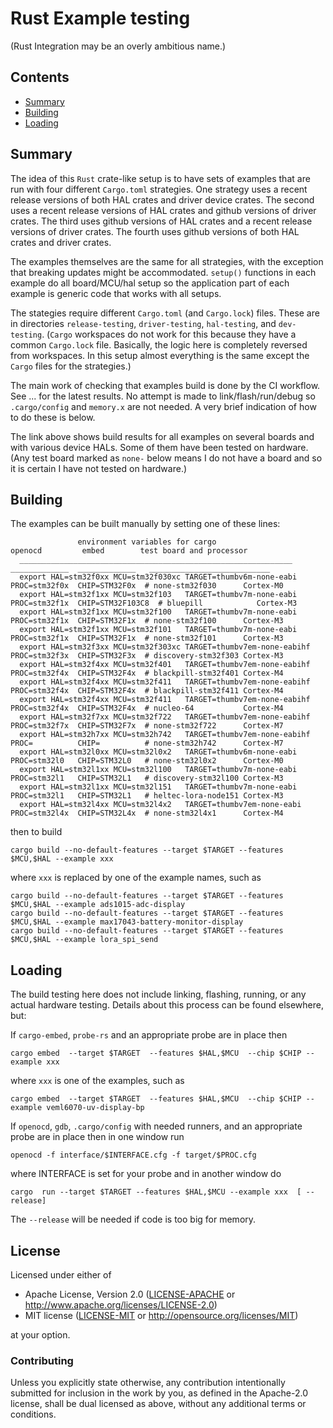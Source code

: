 # Rust Example testing 

(Rust Integration may be an overly ambitious name.)

##  Contents
- [Summary](#summary)
- [Building](#building)
- [Loading](#loading)

## Summary

The idea of this `Rust` crate-like setup is to have sets of examples that are run 
with four different `Cargo.toml` strategies.
One strategy uses a recent release versions of both HAL crates and driver device crates. 
The  second  uses a recent release versions of HAL crates and github versions of driver crates. 
The   third  uses  github versions of HAL crates and a recent release versions of driver crates. 
The  fourth  uses  github versions of both HAL crates and driver crates. 

The examples themselves are the same for all strategies, with the exception that breaking 
updates might be accommodated.  `setup()` functions in each example do all board/MCU/hal 
setup so the application part of each example is generic code that works with all setups. 

The stategies require different `Cargo.toml` (and `Cargo.lock`) files. 
These are in directories `release-testing`, `driver-testing`, `hal-testing`, and `dev-testing`.
(`Cargo` workspaces do not work for this because they have a common `Cargo.lock` file.
Basically, the logic here is completely reversed from workspaces. In this setup almost 
everything is the same except the `Cargo` files for the strategies.)
 
The main work of checking that examples build is done by the CI workflow. 
See ... for the latest results.
No attempt is made to link/flash/run/debug so `.cargo/config` and `memory.x` are not needed.
A very brief indication of how to do these is below.

The link above shows build results for all examples on several boards and with various 
device HALs. Some of them have
been tested on hardware. (Any test board marked as `none-` below means I do not have a
board and so it is certain I have not tested on hardware.)

## Building

The examples can be built manually by setting one of these lines:
```
               environment variables for cargo                       openocd         embed        test board and processor
  _____________________________________________________________     _____________  _____________   ___________________________
  export HAL=stm32f0xx MCU=stm32f030xc TARGET=thumbv6m-none-eabi    PROC=stm32f0x  CHIP=STM32F0x  # none-stm32f030      Cortex-M0
  export HAL=stm32f1xx MCU=stm32f103   TARGET=thumbv7m-none-eabi    PROC=stm32f1x  CHIP=STM32F103C8  # bluepill            Cortex-M3
  export HAL=stm32f1xx MCU=stm32f100   TARGET=thumbv7m-none-eabi    PROC=stm32f1x  CHIP=STM32F1x  # none-stm32f100      Cortex-M3
  export HAL=stm32f1xx MCU=stm32f101   TARGET=thumbv7m-none-eabi    PROC=stm32f1x  CHIP=STM32F1x  # none-stm32f101      Cortex-M3
  export HAL=stm32f3xx MCU=stm32f303xc TARGET=thumbv7em-none-eabihf PROC=stm32f3x  CHIP=STM32F3x  # discovery-stm32f303 Cortex-M3
  export HAL=stm32f4xx MCU=stm32f401   TARGET=thumbv7em-none-eabihf PROC=stm32f4x  CHIP=STM32F4x  # blackpill-stm32f401 Cortex-M4
  export HAL=stm32f4xx MCU=stm32f411   TARGET=thumbv7em-none-eabihf PROC=stm32f4x  CHIP=STM32F4x  # blackpill-stm32f411 Cortex-M4
  export HAL=stm32f4xx MCU=stm32f411   TARGET=thumbv7em-none-eabihf PROC=stm32f4x  CHIP=STM32F4x  # nucleo-64           Cortex-M4
  export HAL=stm32f7xx MCU=stm32f722   TARGET=thumbv7em-none-eabihf PROC=stm32f7x  CHIP=STM32F7x  # none-stm32f722      Cortex-M7
  export HAL=stm32h7xx MCU=stm32h742   TARGET=thumbv7em-none-eabihf PROC=          CHIP=          # none-stm32h742      Cortex-M7
  export HAL=stm32l0xx MCU=stm32l0x2   TARGET=thumbv6m-none-eabi    PROC=stm32l0   CHIP=STM32L0   # none-stm32l0x2      Cortex-M0
  export HAL=stm32l1xx MCU=stm32l100   TARGET=thumbv7m-none-eabi    PROC=stm32l1   CHIP=STM32L1   # discovery-stm32l100 Cortex-M3
  export HAL=stm32l1xx MCU=stm32l151   TARGET=thumbv7m-none-eabi    PROC=stm32l1   CHIP=STM32L1   # heltec-lora-node151 Cortex-M3
  export HAL=stm32l4xx MCU=stm32l4x2   TARGET=thumbv7em-none-eabi   PROC=stm32l4x  CHIP=STM32L4x  # none-stm32l4x1      Cortex-M4
```
then to build
```
cargo build --no-default-features --target $TARGET --features $MCU,$HAL --example xxx
```
where `xxx` is replaced by one of the example names, such as
```
cargo build --no-default-features --target $TARGET --features $MCU,$HAL --example ads1015-adc-display
cargo build --no-default-features --target $TARGET --features $MCU,$HAL --example max17043-battery-monitor-display
cargo build --no-default-features --target $TARGET --features $MCU,$HAL --example lora_spi_send

```

## Loading

The build testing here does not include linking, flashing, running, or any actual
hardware testing. Details about this process can be found elsewhere, but:

If `cargo-embed`, `probe-rs` and an appropriate probe are in place then 
```
cargo embed  --target $TARGET  --features $HAL,$MCU  --chip $CHIP --example xxx
```
where `xxx` is one of the examples, such as
```
cargo embed  --target $TARGET  --features $HAL,$MCU  --chip $CHIP --example veml6070-uv-display-bp
```

If `openocd`, `gdb`, `.cargo/config` with needed runners, and an appropriate probe are 
in place then in one window run
```
openocd -f interface/$INTERFACE.cfg -f target/$PROC.cfg 
```
where INTERFACE is set for your probe and in another window do
```
cargo  run --target $TARGET --features $HAL,$MCU --example xxx  [ --release]
```
The `--release` will be needed if code is too big for memory.

## License

Licensed under either of

 * Apache License, Version 2.0 ([LICENSE-APACHE](LICENSE-APACHE) or
   http://www.apache.org/licenses/LICENSE-2.0)
 * MIT license ([LICENSE-MIT](LICENSE-MIT) or
   http://opensource.org/licenses/MIT)

at your option.

### Contributing

Unless you explicitly state otherwise, any contribution intentionally submitted
for inclusion in the work by you, as defined in the Apache-2.0 license, shall
be dual licensed as above, without any additional terms or conditions.
